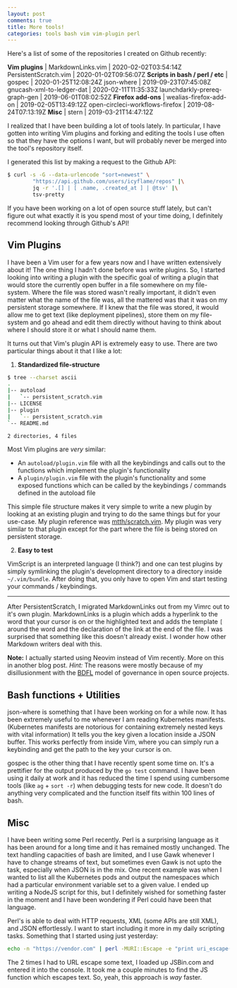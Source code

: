 ```yaml
---
layout: post
comments: true
title: More tools!
categories: tools bash vim vim-plugin perl
---
```


Here's a list of some of the repositories I created on Github recently:

**Vim plugins**                  |
MarkdownLinks.vim                | 2020-02-02T03:54:14Z
PersistentScratch.vim            | 2020-01-02T09:56:07Z
**Scripts in bash / perl / etc** |
gospec                           | 2020-01-25T12:08:24Z
json-where                       | 2019-09-23T07:45:08Z
gnucash-xml-to-ledger-dat        | 2020-02-11T11:35:33Z
launchdarkly-prereq-graph-gen    | 2019-06-01T08:02:52Z
**Firefox add-ons**              |
wealias-firefox-add-on           | 2019-02-05T13:49:12Z
open-circleci-workflows-firefox  | 2019-08-24T07:13:19Z
**Misc**                         |
stern                            | 2019-03-21T14:47:12Z

I realized that I have been building a lot of tools lately. In particular, I
have gotten into writing Vim plugins and forking and editing the tools I use
often so that they have the options I want, but will probably never be merged
into the tool's repository itself.

<!--more-->

I generated this list by making a request to the Github API:

```sh
$ curl -s -G --data-urlencode "sort=newest" \
        "https://api.github.com/users/icyflame/repos" |\
        jq -r '.[] | [ .name, .created_at ] | @tsv' |\
        tsv-pretty
```

If you have been working on a lot of open source stuff lately, but can't figure
out what exactly it is you spend most of your time doing, I definitely recommend
looking through Github's API!

## Vim Plugins

I have been a Vim user for a few years now and I have written extensively about
it! The one thing I hadn't done before was write plugins. So, I started looking
into writing a plugin with the specific goal of writing a plugin that would
store the currently open buffer in a file somewhere on my file-system. Where the
file was stored wasn't really important, it didn't even matter what the name of
the file was, all the mattered was that it was on my persistent storage
somewhere. If I knew that the file was stored, it would allow me to get text
(like deployment pipelines), store them on my file-system and go ahead and edit
them directly without having to think about where I should store it or what I
should name them.

It turns out that Vim's plugin API is extremely easy to use. There are two
particular things about it that I like a lot:

1. **Standardized file-structure**

```sh
$ tree --charset ascii
.
|-- autoload
|   `-- persistent_scratch.vim
|-- LICENSE
|-- plugin
|   `-- persistent_scratch.vim
`-- README.md

2 directories, 4 files
```

Most Vim plugins are _very_ similar:

- An `autoload/plugin.vim` file with all the keybindings and calls out to the
  functions which implement the plugin's functionality
- A `plugin/plugin.vim` file with the plugin's functionality and some exposed
  functions which can be called by the keybindings / commands defined in the
  autoload file

This simple file structure makes it very simple to write a new plugin by looking
at an existing plugin and trying to do the same things but for your use-case. My
plugin reference was [mtth/scratch.vim][1]. My plugin was very similar to that
plugin except for the part where the file is being stored on persistent storage.


2. **Easy to test**

VimScript is an interpreted language (I think?) and one can test plugins by
simply symlinking the plugin's development directory to a directory inside
`~/.vim/bundle`. After doing that, you only have to open Vim and start testing
your commands / keybindings.

---

After PersistentScratch, I migrated MarkdownLinks out from my Vimrc out to it's
own plugin. MarkdownLinks is a plugin which adds a hyperlink to the word that
your cursor is on or the highlighted text and adds the template `[` around the
word and the declaration of the link at the end of the file. I was surprised
that something like this doesn't already exist. I wonder how other Markdown
writers deal with this.

**Note:** I actually started using Neovim instead of Vim recently. More on this
in another blog post. _Hint:_ The reasons were mostly because of my
disillusionment with the [BDFL][2] model of governance in open source projects.


## Bash functions + Utilities

json-where is something that I have been working on for a while now. It has been
extremely useful to me whenever I am reading Kubernetes manifests. (Kubernetes
manifests are notorious for containing extremely nested keys with vital
information) It tells you the key given a location inside a JSON buffer. This
works perfectly from inside Vim, where you can simply run a keybinding and get
the path to the key your cursor is on.

gospec is the other thing that I have recently spent some time on. It's a
prettifier for the output produced by the `go test` command. I have been using
it daily at work and it has reduced the time I spend using cumbersome tools
(like `ag` + `sort -r`) when debugging tests for new code. It doesn't do
anything very complicated and the function itself fits within 100 lines of bash.


## Misc

I have been writing some Perl recently. Perl is a surprising language as it has
been around for a long time and it has remained mostly unchanged. The text
handling capacities of bash are limited, and I use Gawk whenever I have to
change streams of text, but sometimes even Gawk is not upto the task, especially
when JSON is in the mix. One recent example was when I wanted to list all the
Kubernetes pods and output the namespaces which had a particular environment
variable set to a given value. I ended up writing a NodeJS script for this, but
I definitely wished for something faster in the moment and I have been wondering
if Perl could have been that language.

Perl's is able to deal with HTTP requests, XML (some APIs are still XML), and
JSON effortlessly. I want to start including it more in my daily scripting
tasks. Something that I started using just yesterday:

```sh
echo -n "https://vendor.com" | perl -MURI::Escape -e "print uri_escape(<>)"
```

The 2 times I had to URL escape some text, I loaded up JSBin.com and entered
it into the console. It took me a couple minutes to find the JS function which
escapes text. So, yeah, this approach is _way_ faster.

[1]: https://github.com/mtth/scratch.vim
[2]: https://en.wikipedia.org/wiki/Benevolent_dictator_for_life
